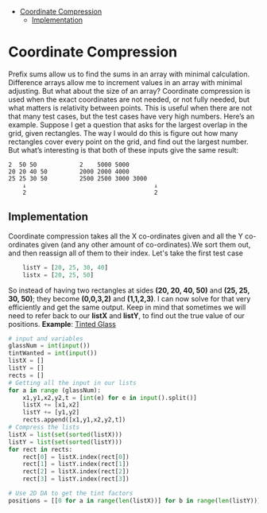 <!-- TOC -->

- [Coordinate Compression](#coordinate-compression)
    - [Implementation](#implementation)

<!-- /TOC -->
# Coordinate Compression
Prefix sums allow us to find the sums in an array with minimal calculation. Difference arrays allow me to increment values in an array with minimal adjusting. But what about the size of an array? Coordinate compression is used when the exact coordinates are not needed, or not fully needed, but what matters is relativity between points. This is useful when there are not that many test cases, but the test cases have very high numbers.
Here’s an example. Suppose I get a question that asks for the largest overlap in the grid, given rectangles. The way I would do this is figure out how many rectangles cover every point on the grid, and find out the largest number. But what’s interesting is that both of these inputs give the same result:
```
2  50 50			2    5000 5000
20 20 40 50			2000 2000 4000
25 25 30 50			2500 2500 3000 3000
    ↓                                    ↓
    2                                    2
```

## Implementation
Coordinate compression takes all the X co-ordinates given and all the Y co-ordinates given (and any other amount of co-ordinates).We sort them out, and then reassign all of them to their index.  Let's take the first test case
```python
    listY = [20, 25, 30, 40]
    listx = [20, 25, 50]
```
So instead of having two rectangles at sides **(20, 20, 40, 50)** and **(25, 25, 30, 50)**; they become **(0,0,3,2)** and **(1,1,2,3)**. I can now solve for that very efficiently and get the same output. Keep in mind that sometimes we will need to refer back to our **listX** and **listY**, to find out the true value of our positions.
**Example**: [Tinted Glass](http://wcipeg.com/problem/ccc14s4)
```python
# input and variables
glassNum = int(input())
tintWanted = int(input())
listX = []
listY = []
rects = []
# Getting all the input in our lists
for a in range (glassNum):
    x1,y1,x2,y2,t = [int(e) for e in input().split()]
    listX += [x1,x2]
    listY += [y1,y2]
    rects.append([x1,y1,x2,y2,t])
# Compress the lists
listX = list(set(sorted(listX)))
listY = list(set(sorted(listY)))
for rect in rects:
    rect[0] = listX.index(rect[0])
    rect[1] = listY.index(rect[1])
    rect[2] = listX.index(rect[2])
    rect[3] = listY.index(rect[3])

# Use 2D DA to get the tint factors
positions = [[0 for a in range(len(listX))] for b in range(len(listY))]
```
